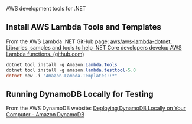 AWS development tools for .NET

## Install AWS Lambda Tools and Templates

From the AWS Lambda .NET GitHub page: [aws/aws-lambda-dotnet: Libraries, samples and tools to help .NET Core developers develop AWS Lambda functions. (github.com)](https://github.com/aws/aws-lambda-dotnet)

```powershell
dotnet tool install -g Amazon.Lambda.Tools
dotnet tool install -g amazon.lambda.testtool-5.0
dotnet new -i "Amazon.Lambda.Templates::*"
```

## Running DynamoDB Locally for Testing

From the AWS DynamoDB website: [Deploying DynamoDB Locally on Your Computer - Amazon DynamoDB](https://docs.aws.amazon.com/amazondynamodb/latest/developerguide/DynamoDBLocal.DownloadingAndRunning.html)

